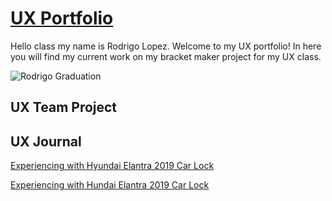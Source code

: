 # [UX Portfolio](https://github.com/UsabilityEngineering/ux-portfolio-rylopez838#ux-portfolio)
Hello class my name is Rodrigo Lopez. Welcome to my UX portfolio! In here you will find my current work on my bracket maker project for my UX class.

![Rodrigo Graduation](https://user-images.githubusercontent.com/112062392/186594675-7cd75fa3-dcb2-4308-907f-d02b32498baa.jpg)



## UX Team Project


## UX Journal


[Experiencing with Hyundai Elantra 2019 Car Lock](j01/)

[Experiencing with Hundai Elantra 2019 Car Lock](j02/)
